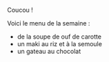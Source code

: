 ---
---

Coucou !

Voici le menu de la semaine :
- de la soupe de ouf de carotte
- un maki au riz et à la semoule
- un gateau au chocolat
